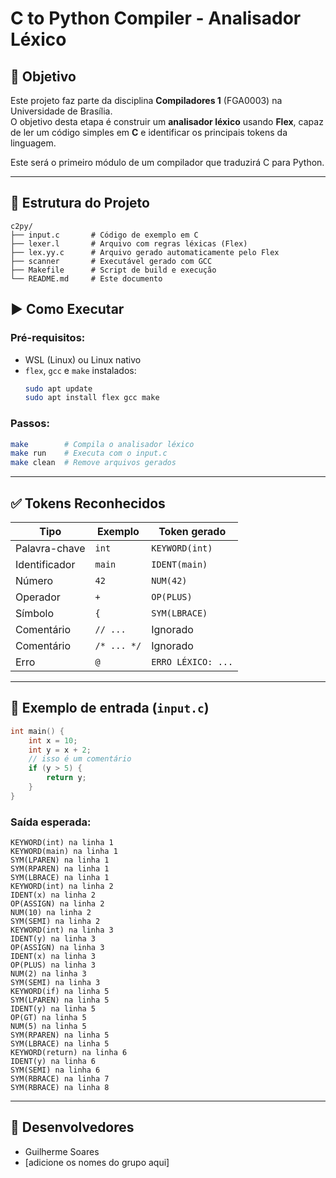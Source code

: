 # C to Python Compiler - Analisador Léxico

## 🎯 Objetivo

Este projeto faz parte da disciplina **Compiladores 1** (FGA0003) na Universidade de Brasília.  
O objetivo desta etapa é construir um **analisador léxico** usando **Flex**, capaz de ler um código simples em **C** e identificar os principais tokens da linguagem.

Este será o primeiro módulo de um compilador que traduzirá C para Python.

---

## 📁 Estrutura do Projeto


```
c2py/
├── input.c       # Código de exemplo em C
├── lexer.l       # Arquivo com regras léxicas (Flex)
├── lex.yy.c      # Arquivo gerado automaticamente pelo Flex
├── scanner       # Executável gerado com GCC
├── Makefile      # Script de build e execução
└── README.md     # Este documento
```

## ▶️ Como Executar

### Pré-requisitos:

- WSL (Linux) ou Linux nativo
- `flex`, `gcc` e `make` instalados:
  ```bash
  sudo apt update
  sudo apt install flex gcc make
  ```

### Passos:

```bash
make        # Compila o analisador léxico
make run    # Executa com o input.c
make clean  # Remove arquivos gerados
```

---


## ✅ Tokens Reconhecidos

| Tipo         | Exemplo    | Token gerado           |
|--------------|------------|-------------------------|
| Palavra-chave| `int`      | `KEYWORD(int)`          |
| Identificador| `main`     | `IDENT(main)`           |
| Número       | `42`       | `NUM(42)`               |
| Operador     | `+`        | `OP(PLUS)`              |
| Símbolo      | `{`        | `SYM(LBRACE)`           |
| Comentário   | `// ...`   | Ignorado                |
| Comentário   | `/* ... */`| Ignorado                |
| Erro         | `@`        | `ERRO LÉXICO: ...`      |

---

## 🧪 Exemplo de entrada (`input.c`)

```c
int main() {
    int x = 10;
    int y = x + 2;
    // isso é um comentário
    if (y > 5) {
        return y;
    }
}
```

### Saída esperada:

```
KEYWORD(int) na linha 1
KEYWORD(main) na linha 1
SYM(LPAREN) na linha 1
SYM(RPAREN) na linha 1
SYM(LBRACE) na linha 1
KEYWORD(int) na linha 2
IDENT(x) na linha 2
OP(ASSIGN) na linha 2
NUM(10) na linha 2
SYM(SEMI) na linha 2
KEYWORD(int) na linha 3
IDENT(y) na linha 3
OP(ASSIGN) na linha 3
IDENT(x) na linha 3
OP(PLUS) na linha 3
NUM(2) na linha 3
SYM(SEMI) na linha 3
KEYWORD(if) na linha 5
SYM(LPAREN) na linha 5
IDENT(y) na linha 5
OP(GT) na linha 5
NUM(5) na linha 5
SYM(RPAREN) na linha 5
SYM(LBRACE) na linha 5
KEYWORD(return) na linha 6
IDENT(y) na linha 6
SYM(SEMI) na linha 6
SYM(RBRACE) na linha 7
SYM(RBRACE) na linha 8
```

---

## 👥 Desenvolvedores

- Guilherme Soares
- [adicione os nomes do grupo aqui]
